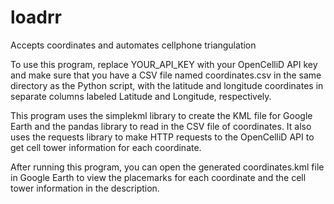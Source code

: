 # loadrr
Accepts coordinates and automates cellphone triangulation

To use this program, replace YOUR_API_KEY with your OpenCelliD API key and make sure that you have a CSV file named coordinates.csv in the same directory as the Python script, with the latitude and longitude coordinates in separate columns labeled Latitude and Longitude, respectively.

This program uses the simplekml library to create the KML file for Google Earth and the pandas library to read in the CSV file of coordinates. It also uses the requests library to make HTTP requests to the OpenCelliD API to get cell tower information for each coordinate.

After running this program, you can open the generated coordinates.kml file in Google Earth to view the placemarks for each coordinate and the cell tower information in the description.